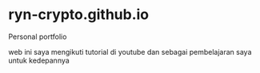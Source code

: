 # ryn-crypto.github.io
Personal portfolio

web ini saya mengikuti tutorial di youtube dan sebagai pembelajaran saya untuk kedepannya

